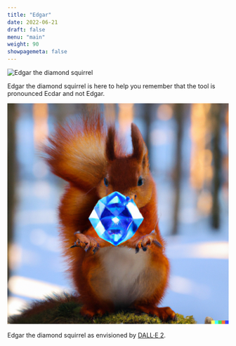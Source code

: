 ```yaml
---
title: "Edgar"
date: 2022-06-21
draft: false
menu: "main"
weight: 90
showpagemeta: false
---
```




![Edgar the diamond squirrel](/img/Edgar.png "Edgar the diamond squirrel")

Edgar the diamond squirrel is here to help you remember that the tool is pronounced Ecdar and not Edgar. 



![Edgar the diamond squirrel as envisioned by DALL·E 2](/img/Edgar-DALL-E.png "Edgar the diamond squirrel as envisioned by DALL·E 2")


Edgar the diamond squirrel as envisioned by [DALL·E 2](https://openai.com/dall-e-2/).  
